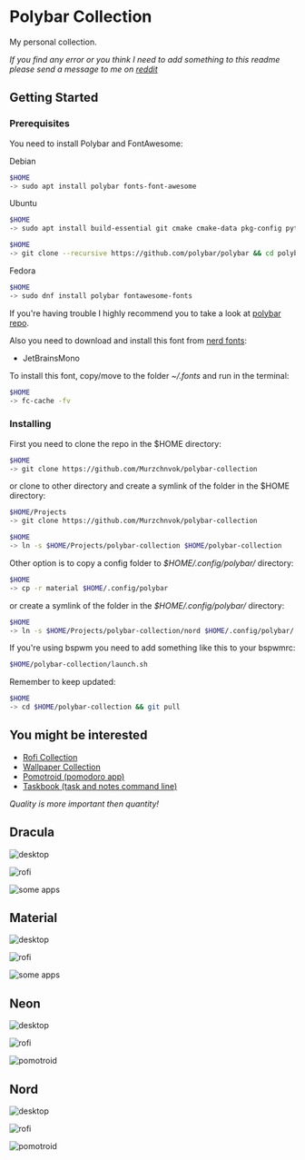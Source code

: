 # Polybar Collection

My personal collection.

*If you find any error or you think I need to add something to this readme please send a message to me on [reddit](https://www.reddit.com/user/murzchnvok)*

## Getting Started

### Prerequisites

You need to install Polybar and FontAwesome:

Debian

```bash
$HOME
-> sudo apt install polybar fonts-font-awesome
```

Ubuntu

```bash
$HOME
-> sudo apt install build-essential git cmake cmake-data pkg-config python3-sphinx libcairo2-dev libxcb1-dev libxcb-util0-dev libxcb-randr0-dev libxcb-composite0-dev python3-xcbgen xcb-proto libxcb-image0-dev libxcb-ewmh-dev libxcb-icccm4-dev libxcb-xkb-dev libxcb-xrm-dev libxcb-cursor-dev libasound2-dev libpulse-dev libjsoncpp-dev libmpdclient-dev libcurl4-openssl-dev libnl-genl-3-dev fonts-font-awesome

$HOME
-> git clone --recursive https://github.com/polybar/polybar && cd polybar && mkdir build && cd build && cmake .. && make -j$(nproc) && sudo make install
```

Fedora

```bash
$HOME
-> sudo dnf install polybar fontawesome-fonts
```

If you're having trouble I highly recommend you to take a look at [polybar repo](https://github.com/polybar/polybar).

Also you need to download and install this font from [nerd fonts](https://www.nerdfonts.com/font-downloads):

* JetBrainsMono

To install this font, copy/move to the folder *~/.fonts* and run in the terminal:

```bash
$HOME
-> fc-cache -fv
```

### Installing

First you need to clone the repo in the $HOME directory:

```bash
$HOME
-> git clone https://github.com/Murzchnvok/polybar-collection
```

or clone to other directory and create a symlink of the folder in the $HOME directory:

```bash
$HOME/Projects
-> git clone https://github.com/Murzchnvok/polybar-collection

$HOME
-> ln -s $HOME/Projects/polybar-collection $HOME/polybar-collection
```

Other option is to copy a config folder to *$HOME/.config/polybar/* directory:

```bash
$HOME
-> cp -r material $HOME/.config/polybar
```

or create a symlink of the folder in the *$HOME/.config/polybar/* directory:

```bash
$HOME
-> ln -s $HOME/Projects/polybar-collection/nord $HOME/.config/polybar/
```

If you're using bspwm you need to add something like this to your bspwmrc:

```bash
$HOME/polybar-collection/launch.sh
```

Remember to keep updated:

```bash
$HOME
-> cd $HOME/polybar-collection && git pull
```

## You might be interested

* [Rofi Collection](https://github.com/Murzchnvok/rofi-collection)
* [Wallpaper Collection](https://drive.google.com/drive/folders/1o1qjRgkJtnF_8uGB1z6MRsQUjWinHUsw?usp=sharing)
* [Pomotroid (pomodoro app)](https://github.com/Splode/pomotroid)
* [Taskbook (task and notes command line)](https://github.com/klaussinani/taskbook)

*Quality is more important then quantity!*

## Dracula

![desktop](screenshots/dracula/desktop.png)

![rofi](screenshots/dracula/rofi.png)

![some apps](screenshots/dracula/pomotroid.png)

## Material

![desktop](screenshots/material/desktop.png)

![rofi](screenshots/material/rofi.png)

![some apps](screenshots/material/some-apps.png)

## Neon

![desktop](screenshots/neon/desktop.png)

![rofi](screenshots/neon/rofi.png)

![pomotroid](screenshots/neon/some-apps.png)

## Nord

![desktop](screenshots/nord/desktop.png)

![rofi](screenshots/nord/rofi.png)

![pomotroid](screenshots/nord/pomotroid.png)
